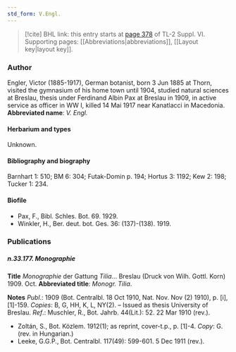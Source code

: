 ```yaml
---
std_form: V.Engl.
---
```


> [!cite] BHL link: this entry starts at [page 378](https://www.biodiversitylibrary.org/page/33260366) of TL-2 Suppl. VI.
> Supporting pages: [[Abbreviations|abbreviations]], [[Layout key|layout key]].

### Author

Engler, Victor (1885-1917), German botanist, born 3 Jun 1885 at Thorn, visited the gymnasium of his home town until 1904, studied natural sciences at Breslau, thesis under Ferdinand Albin Pax at Breslau in 1909, in active service as officer in WW I, killed 14 Mai 1917 near Kanatlacci in Macedonia. 
**Abbreviated name**: *V. Engl.*

#### Herbarium and types

Unknown.

#### Bibliography and biography

Barnhart 1: 510; BM 6: 304; Futak-Domin p. 194; Hortus 3: 1192; Kew 2: 198; Tucker 1: 234.

#### Biofile

- Pax, F., Bibl. Schles. Bot. 69. 1929.
- Winkler, H., Ber. deut. bot. Ges. 36: (137)-(138). 1919.

### Publications

##### n.33.177. Monographie

**Title**
*Monographie* der Gattung *Tilia*... Breslau (Druck von Wilh. Gottl. Korn) 1909. Oct.
**Abbreviated title**: *Monogr. Tilia*.

**Notes**
*Publ*.: 1909 (Bot. Centralbl. 18 Oct 1910, Nat. Nov. Nov (2) 1910), p. \[i\], \[1\]-159. *Copies*: B, G, HH, K, L, NY(2). – Issued as thesis University of Breslau.
*Ref*.: Muschler, R., Bot. Jahrb. 44(Lit.): 52. 22 Mar 1910 (rev.).
- Zoltán, S., Bot. Közlem. 1912(1); as reprint, cover-t.p., p. \[1\]-4. *Copy*: G. (rev. in Hungarian.)
- Leeke, G.G.P., Bot. Centralbl. 117(49): 599-601. 5 Dec 1911 (rev.).

